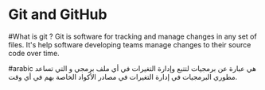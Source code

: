 # Git and GitHub

#What is git ?
Git is software for tracking and manage changes in any set of files.
It's help software developing teams manage changes to their source code over time.

#arabic
هي عبارة عن برمجيات لتتبع وإدارة التغيرات في أي ملف برمجي و التي تساعد مطوري البرمجيات في إدارة التغيرات في مصادر الأكواد الخاصة بهم في أي وقت.
